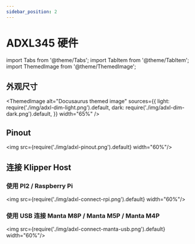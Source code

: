 ```yaml
---
sidebar_position: 2
---
```


# ADXL345 硬件

<!-- import lib start -->

import Tabs from '@theme/Tabs';
import TabItem from '@theme/TabItem';
import ThemedImage from '@theme/ThemedImage';

<!-- import lib end -->

## 外观尺寸

<ThemedImage
    alt="Docusaurus themed image"
    sources={{
        light: require('./img/adxl-dim-light.png').default,
        dark: require('./img/adxl-dim-dark.png').default,
    }} width="65%"
/>

## Pinout

<img src={require('./img/adxl-pinout.png').default} width="60%"/>

## 连接 Klipper Host

### 使用 PI2 / Raspberry Pi

<img src={require('./img/adxl-connect-rpi.png').default} width="60%"/>

### 使用 USB 连接 Manta M8P / Manta M5P / Manta M4P

<img src={require('./img/adxl-connect-manta-usb.png').default} width="60%"/>
